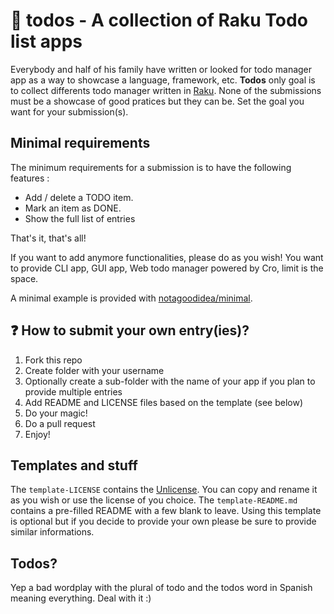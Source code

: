 # :open_book: todos - A collection of Raku Todo list apps
Everybody and half of his family have written or looked for todo manager app as a way to showcase a language, framework, etc.
**Todos** only goal is to collect differents todo manager written in [Raku](https://raku.org/).
None of the submissions must be a showcase of good pratices but they can be.
Set the goal you want for your submission(s).

## Minimal requirements
The minimum requirements for a submission is to have the following features :

* Add / delete a TODO item.
* Mark an item as DONE.
* Show the full list of entries

That's it, that's all! 

If you want to add anymore functionalities, please do as you wish!
You want to provide CLI app, GUI app, Web todo manager powered by Cro, limit is the space.

A minimal example is provided with [notagoodidea/minimal]().

## :question: How to submit your own entry(ies)?

1. Fork this repo
2. Create folder with your username
3. Optionally create a sub-folder with the name of your app if you plan to provide multiple entries
4. Add README and LICENSE files based on the template (see below)
5. Do your magic!
6. Do a pull request
7. Enjoy!

## Templates and stuff
The `template-LICENSE` contains the [Unlicense](). You can copy and rename it as you wish or use the license of you choice.
The `template-README.md` contains a pre-filled README with a few blank to leave. Using this template is optional but if you decide to provide your own please be sure to provide similar informations.

## Todos?
Yep a bad wordplay with the plural of todo and the todos word in Spanish meaning everything. Deal with it :)
